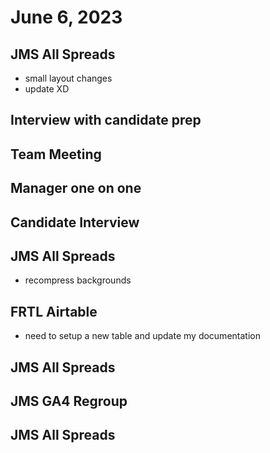 # June 6, 2023

## JMS All Spreads
- small layout changes
- update XD

## Interview with candidate prep

## Team Meeting

## Manager one on one

## Candidate Interview

## JMS All Spreads
- recompress backgrounds

## FRTL Airtable
- need to setup a new table and update my documentation

## JMS All Spreads

## JMS GA4 Regroup

## JMS All Spreads